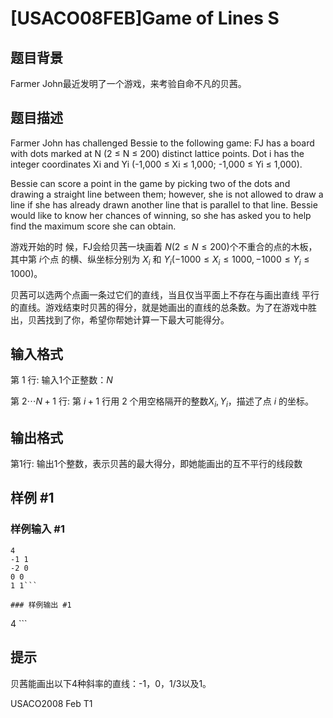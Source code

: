 # [USACO08FEB]Game of Lines S

## 题目背景

Farmer John最近发明了一个游戏，来考验自命不凡的贝茜。


## 题目描述

Farmer John has challenged Bessie to the following game: FJ has a board with dots marked at N (2 ≤ N ≤ 200) distinct lattice points. Dot i has the integer coordinates Xi and Yi (-1,000 ≤ Xi ≤ 1,000; -1,000 ≤ Yi ≤ 1,000).

Bessie can score a point in the game by picking two of the dots and drawing a straight line between them; however, she is not allowed to draw a line if she has already drawn another line that is parallel to that line. Bessie would like to know her chances of winning, so she has asked you to help find the maximum score she can obtain.

游戏开始的时 候，FJ会给贝茜一块画着 $N (2 \le N \le 200)$个不重合的点的木板，其中第 $i$个点 的横、纵坐标分别为 $X_i$ 和 $Y_i (-1000 \le X_i \le 1000, -1000 \le Y_i \le 1000)$。

贝茜可以选两个点画一条过它们的直线，当且仅当平面上不存在与画出直线 平行的直线。游戏结束时贝茜的得分，就是她画出的直线的总条数。为了在游戏中胜出，贝茜找到了你，希望你帮她计算一下最大可能得分。


## 输入格式

第 $1$ 行: 输入1个正整数：$N$

第 $2 \cdots N+1$ 行: 第 $i+1$ 行用 $2$ 个用空格隔开的整数$X_i,Y_i$，描述了点 $i$ 的坐标。


## 输出格式

第1行: 输出1个整数，表示贝茜的最大得分，即她能画出的互不平行的线段数


## 样例 #1

### 样例输入 #1
```
4 
-1 1 
-2 0 
0 0 
1 1```

### 样例输出 #1

```
4 ```

## 提示

贝茜能画出以下4种斜率的直线：-1，0，1/3以及1。

USACO2008 Feb T1

